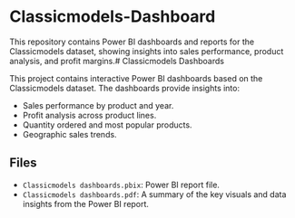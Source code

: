 # Classicmodels-Dashboard
This repository contains Power BI dashboards and reports for the Classicmodels dataset, showing insights into sales performance, product analysis, and profit margins.# Classicmodels Dashboards


This project contains interactive Power BI dashboards based on the Classicmodels dataset. The dashboards provide insights into:
- Sales performance by product and year.
- Profit analysis across product lines.
- Quantity ordered and most popular products.
- Geographic sales trends.

## Files
- `Classicmodels dashboards.pbix`: Power BI report file.
- `Classicmodels dashboards.pdf`: A summary of the key visuals and data insights from the Power BI report.

